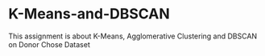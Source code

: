 # K-Means-and-DBSCAN
This assignment is about K-Means, Agglomerative Clustering and DBSCAN on Donor Chose Dataset
